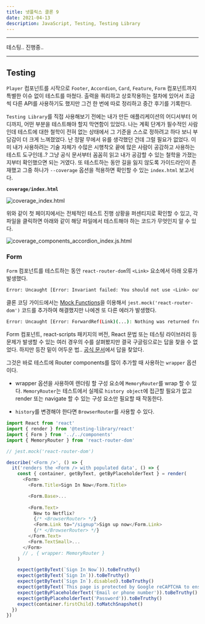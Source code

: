 ```yaml
---
title: 넷플릭스 클론 9
date: 2021-04-13
description: JavaScript, Testing, Testing Library
---
```


---

테스팅.. 진행중..

---

## Testing

`Player` 컴포넌트를 시작으로 `Footer`, `Accordion`, `Card`, `Feature`, `Form` 컴포넌트까지 특별한 이슈 없이 테스트를 마쳤다. 출력을 쿼리하고 상호작용하는 절차에 있어서 조금씩 다른 API를 사용하기도 했지만 그건 한 번에 따로 정리하고 중간 후기를 기록한다. 

`Testing Library`를 직접 사용해보기 전에는 내가 만든 애플리케이션의 어디서부터 어디까지, 어떤 부분을 테스트해야 할지 막연함이 있었다. 나는 계획 단계가 필수적인 사람인데 테스트에 대한 철학이 전혀 없는 상태에서 그 기준을 스스로 정하려고 하다 보니 부담감이 더 크게 느껴졌었다. 난 정말 무에서 유를 생각했던 건데 그럴 필요가 없었다. 이미 내가 사용하려는 기술 자체가 수많은 시행착오 끝에 많은 사람이 공감하고 사용하는 테스트 도구인데..? 그냥 공식 문서부터 꼼꼼히 읽고 내가 공감할 수 있는 철학을 가졌는지부터 확인했으면 되는 거였다. 또 테스트하는 동안 길을 잃지 않도록 가이드라인이 존재했고 그중 하나가 `--coverage` 옵션을 적용하면 확인할 수 있는 `index.html` 보고서다.

**`coverage/index.html`**

![coverage_index.html](static/coverage_index.html1.png)

위와 같이 첫 페이지에서는 전체적인 테스트 진행 상황을 퍼센티지로 확인할 수 있고, 각 파일을 클릭하면 아래와 같이 해당 파일에서 테스트해야 하는 코드가 무엇인지 알 수 있다.

![coverage_components_accordion_index.js.html](static/coverage_components_accordion_index.js.html.png)

### Form

`Form` 컴포넌트를 테스트하는 동안 `react-router-dom`의 `<Link>` 요소에서 아래 오류가 발생했다.

```bash
Error: Uncaught [Error: Invariant failed: You should not use <Link> outside a <Router>]
```

클론 코딩 가이드에서는 [Mock Functions](https://jestjs.io/docs/mock-functions)을 이용해서 `jest.mock('react-router-dom')` 코드를 추가하여 해결했지만 나에겐 또 다른 에러가 발생했다.

```bash
Error: Uncaught [Error: ForwardRef(Link)(...): Nothing was returned from render. This usually means a return statement is missing. Or, to render nothing, return null.]
```

Form 컴포넌트, react-scripts 패키지의 버전, React 문법 또는 테스팅 라이브러리 등 문제가 발생할 수 있는 여러 경우의 수를 살펴봤지만 결국 구글링으로는 답을 찾을 수 없었다. 하지만 등잔 밑이 어두운 법.. [공식 문서](https://testing-library.com/docs/example-react-router/)에서 답을 찾았다.

그것은 바로 테스트에 Router components를 많이 추가할 때 사용하는 `wrapper` 옵션이다.

-  wrapper 옵션을 사용하여 렌더링 할 구성 요소에 `MemoryRouter`를 wrap 할 수 있다. `MemoryRouter`는 테스트에서 실제로 `history object`에 접근할 필요가 없고 render 또는 navigate 할 수 있는 구성 요소만 필요할 때 작동한다.

- `history`를 변경해야 한다면 `BrowserRouter`를 사용할 수 있다.

```javascript
import React from 'react'
import { render } from '@testing-library/react'
import { Form } from '../../components'
import { MemoryRouter } from 'react-router-dom'

// jest.mock('react-router-dom')

describe('<Form />', () => {
  it('renders the <Form /> with populated data', () => {
    const { container, getByText, getByPlaceholderText } = render(
      <Form>
        <Form.Title>Sign In Now</Form.Title>

        <Form.Base>...
            
        <Form.Text>
          New to Netflix?
          {/* <BrowserRouter> */}
          <Form.Link to="/signup">Sign up now</Form.Link>
          {/* </BrowserRouter> */}
        </Form.Text>
        <Form.TextSmall>...
      </Form>
      // , { wrapper: MemoryRouter }
    )

    expect(getByText(`Sign In Now`)).toBeTruthy()
    expect(getByText(`Sign In`)).toBeTruthy()
    expect(getByText(`Sign In`).disabled).toBeTruthy()
    expect(getByText(`This page is protected by Google reCAPTCHA to ensure you're not a bot. Learn more.`)).toBeTruthy()
    expect(getByPlaceholderText('Email or phone number')).toBeTruthy()
    expect(getByPlaceholderText('Password')).toBeTruthy()
    expect(container.firstChild).toMatchSnapshot()
  })
})
```


